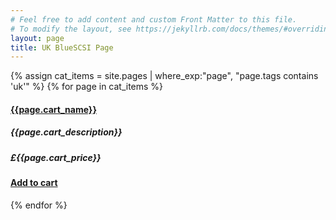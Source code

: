 ```yaml
---
# Feel free to add content and custom Front Matter to this file.
# To modify the layout, see https://jekyllrb.com/docs/themes/#overriding-theme-defaults
layout: page
title: UK BlueSCSI Page
---
```


{% assign cat_items = site.pages |  where_exp:"page", "page.tags contains 'uk'" %}
{% for page in cat_items %}

#### [{{page.cart_name}}](/solar{{page.url}}) 

##### {{page.cart_description}} 

##### £{{page.cart_price}} 

#### [Add to cart](/cart#{{page.cart_itemid}}) 

{% endfor %}
